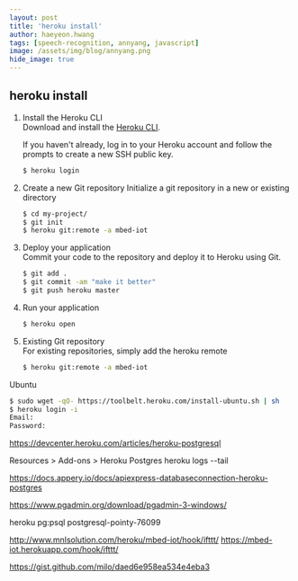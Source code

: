```yaml
---
layout: post
title: 'heroku install' 
author: haeyeon.hwang
tags: [speech-recognition, annyang, javascript]
image: /assets/img/blog/annyang.png
hide_image: true
---
```


## **heroku install**

1. Install the Heroku CLI  
    Download and install the [Heroku CLI](https://devcenter.heroku.com/articles/heroku-command-line).

    If you haven't already, log in to your Heroku account and follow the prompts to create a new SSH public key.

    ~~~bash
    $ heroku login
    ~~~

2. Create a new Git repository
    Initialize a git repository in a new or existing directory

    ~~~bash
    $ cd my-project/
    $ git init
    $ heroku git:remote -a mbed-iot
    ~~~

3. Deploy your application  
    Commit your code to the repository and deploy it to Heroku using Git.

    ~~~bash
    $ git add .
    $ git commit -am "make it better"
    $ git push heroku master
    ~~~

4. Run your application
   
   ~~~bash
   $ heroku open
   ~~~

5. Existing Git repository  
    For existing repositories, simply add the heroku remote

    ~~~bash
    $ heroku git:remote -a mbed-iot
    ~~~

Ubuntu

~~~bash
$ sudo wget -qO- https://toolbelt.heroku.com/install-ubuntu.sh | sh
$ heroku login -i
Email:
Password:
~~~

https://devcenter.heroku.com/articles/heroku-postgresql

Resources > Add-ons > Heroku Postgres
heroku logs --tail

https://docs.appery.io/docs/apiexpress-databaseconnection-heroku-postgres

https://www.pgadmin.org/download/pgadmin-3-windows/

heroku pg:psql postgresql-pointy-76099 



http://www.mnlsolution.com/heroku/mbed-iot/hook/ifttt/
https://mbed-iot.herokuapp.com/hook/ifttt/

https://gist.github.com/milo/daed6e958ea534e4eba3

